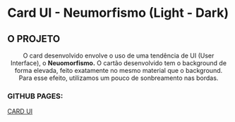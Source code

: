 # Card UI - Neumorfismo (Light - Dark)

## O PROJETO
<p align=center>O card desenvolvido envolve o uso de uma tendência de UI (User Interface), o <b>Neuomorfismo.</b> O cartão desenvolvido tem o background de forma elevada, feito exatamente no mesmo material que o background. Para esse efeito, utilizamos um pouco de sonbreamento nas bordas.</p>

### GITHUB PAGES: 
<a href="https://diegoreports.github.io/cardUiNeumorphism/">CARD UI</a>